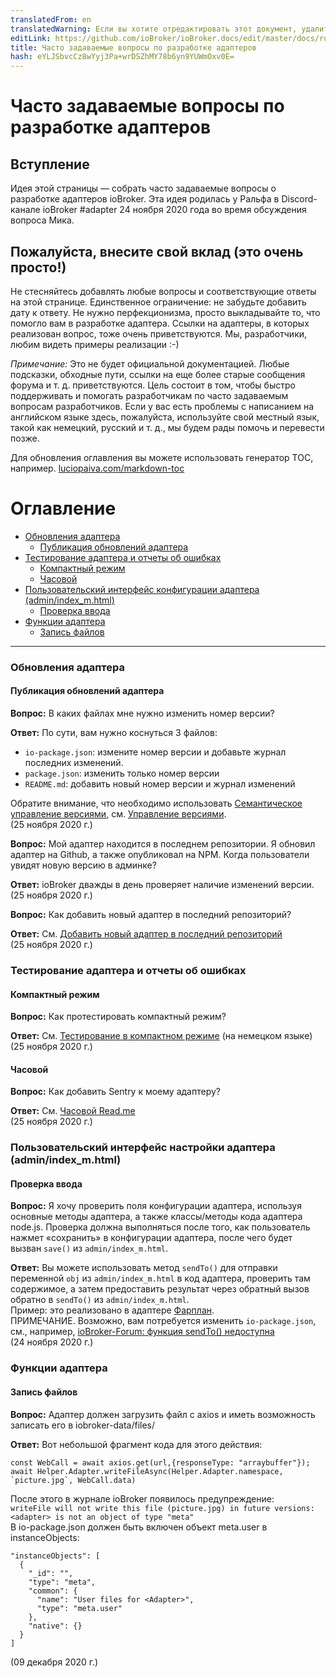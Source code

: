 ```yaml
---
translatedFrom: en
translatedWarning: Если вы хотите отредактировать этот документ, удалите поле «translatedFrom», в противном случае этот документ будет снова автоматически переведен
editLink: https://github.com/ioBroker/ioBroker.docs/edit/master/docs/ru/dev/adapter-dev-faq.md
title: Часто задаваемые вопросы по разработке адаптеров
hash: eYLJSbvcCz8wYyj3Pa+wrDSZhMY78b6yn9YUWmOxv0E=
---
```

# Часто задаваемые вопросы по разработке адаптеров
## Вступление
Идея этой страницы — собрать часто задаваемые вопросы о разработке адаптеров ioBroker.
Эта идея родилась у Ральфа в Discord-канале ioBroker #adapter 24 ноября 2020 года во время обсуждения вопроса Мика.

## Пожалуйста, внесите свой вклад (это очень просто!)
Не стесняйтесь добавлять любые вопросы и соответствующие ответы на этой странице. Единственное ограничение: не забудьте добавить дату к ответу. Не нужно перфекционизма, просто выкладывайте то, что помогло вам в разработке адаптера. Ссылки на адаптеры, в которых реализован вопрос, тоже очень приветствуются. Мы, разработчики, любим видеть примеры реализации :-)

*Примечание:* Это не будет официальной документацией. Любые подсказки, обходные пути, ссылки на еще более старые сообщения форума и т. д. приветствуются. Цель состоит в том, чтобы быстро поддерживать и помогать разработчикам по часто задаваемым вопросам разработчиков. Если у вас есть проблемы с написанием на английском языке здесь, пожалуйста, используйте свой местный язык, такой как немецкий, русский и т. д., мы будем рады помочь и перевести позже.

Для обновления оглавления вы можете использовать генератор TOC, например. [luciopaiva.com/markdown-toc](https://luciopaiva.com/markdown-toc/)

# Оглавление
- [Обновления адаптера](#adapter-updates)
  - [Публикация обновлений адаптера](#publishing-adapter-updates)
- [Тестирование адаптера и отчеты об ошибках](#adapter-testing-and-error-reporting)
  - [Компактный режим](#compact-mode)
  - [Часовой](#часовой)
- [Пользовательский интерфейс конфигурации адаптера (admin/index_m.html)](#adapter-configuration-ui-adminindexmhtml)
  - [Проверка ввода](#input-validation)
- [Функции адаптера](#функции-адаптера)
  - [Запись файлов](#запись-файлов)

---

### Обновления адаптера
#### Публикация обновлений адаптера
**Вопрос:** В каких файлах мне нужно изменить номер версии?

**Ответ:** По сути, вам нужно коснуться 3 файлов:

 * `io-package.json`: измените номер версии и добавьте журнал последних изменений.
 * `package.json`: изменить только номер версии
 * `README.md`: добавить новый номер версии и журнал изменений

Обратите внимание, что необходимо использовать [Семантическое управление версиями](https://semver.org/), см. [Управление версиями](https://github.com/ioBroker/ioBroker.docs/blob/master/docs/en/dev/adapterdev.md#versioning).<br> (25 ноября 2020 г.)

**Вопрос:** Мой адаптер находится в последнем репозитории. Я обновил адаптер на Github, а также опубликовал на NPM. Когда пользователи увидят новую версию в админке?

**Ответ:** ioBroker дважды в день проверяет наличие изменений версии.<br> (25 ноября 2020 г.)

**Вопрос:** Как добавить новый адаптер в последний репозиторий?

**Ответ:** См. [Добавить новый адаптер в последний репозиторий](https://github.com/ioBroker/ioBroker.repositories#add-a-new-adapter-to-the-latest-repository)<br> (25 ноября 2020 г.)

### Тестирование адаптера и отчеты об ошибках
#### Компактный режим
**Вопрос:** Как протестировать компактный режим?

**Ответ:** См. [Тестирование в компактном режиме](https://forum.iobroker.net/topic/32789/anleitung-f%C3%BCr-adapter-entwickler-compact-mode-testen) (на немецком языке)<br> (25 ноября 2020 г.)

#### Часовой
**Вопрос:** Как добавить Sentry к моему адаптеру?

**Ответ:** См. [Часовой Read.me](https://github.com/ioBroker/plugin-sentry#readme)<br> (25 ноября 2020 г.)

### Пользовательский интерфейс настройки адаптера (admin/index_m.html)
#### Проверка ввода
**Вопрос:** Я хочу проверить поля конфигурации адаптера, используя основные методы адаптера, а также классы/методы кода адаптера node.js. Проверка должна выполняться после того, как пользователь нажмет «сохранить» в конфигурации адаптера, после чего будет вызван `save()` из `admin/index_m.html`.

**Ответ:** Вы можете использовать метод `sendTo()` для отправки переменной `obj` из `admin/index_m.html` в код адаптера, проверить там содержимое, а затем предоставить результат через обратный вызов обратно в `sendTo()` из `admin/index_m.html`.<br> Пример: это реализовано в адаптере [Фарплан](https://github.com/gaudes/ioBroker.fahrplan).<br> ПРИМЕЧАНИЕ. Возможно, вам потребуется изменить `io-package.json`, см., например, [ioBroker-Forum: функция sendTo() недоступна](https://forum.iobroker.net/topic/5205/gel%C3%B6st-sendto-in-eigenem-adapter-funktioniert-nicht/)<br> (24 ноября 2020 г.)

### Функции адаптера
#### Запись файлов
**Вопрос:** Адаптер должен загрузить файл с axios и иметь возможность записать его в iobroker-data/files/<adapter>

**Ответ:** Вот небольшой фрагмент кода для этого действия:

```
const WebCall = await axios.get(url,{responseType: "arraybuffer"});
await Helper.Adapter.writeFileAsync(Helper.Adapter.namespace, `picture.jpg`, WebCall.data)
```

После этого в журнале ioBroker появилось предупреждение:<br> `writeFile will not write this file (picture.jpg) in future versions: <adapter> is not an object of type "meta"`<br> В io-package.json должен быть включен объект meta.user в instanceObjects:<br>

```
"instanceObjects": [
  {
    "_id": "",
    "type": "meta",
    "common": {
      "name": "User files for <Adapter>",
      "type": "meta.user"
    },
    "native": {}
  }
]
```

(09 декабря 2020 г.)
